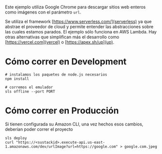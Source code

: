 Este ejemplo utiliza Google Chrome para descargar sitios web enteros como imágenes con el parámetro `url`.

Se utiliza el framework [https://www.serverless.com/](serverless) ya que abstrae el proveedor de cloud y permite entender las abstracciones sobre las cuales estamos parados. El ejemplo sólo funciona en AWS Lambda.
Hay otras alternativas que simplifican más el desarrollo como [https://vercel.com](vercel) o [https://apex.sh/up](up).

# Cómo correr en Development

```
# instalamos los paquetes de node.js necesarios
npm install

# corremos el emulador
sls offline --port PORT
```

# Cómo correr en Producción

Si tienen configurada su Amazon CLI, una vez hechos esos cambios, deberían poder correr el proyecto

```
sls deploy
curl "https://<sustackid>.execute-api.us-east-1.amazonaws.com/dev/urlImage?url=https://google.com" > google.com.jpeg
```
